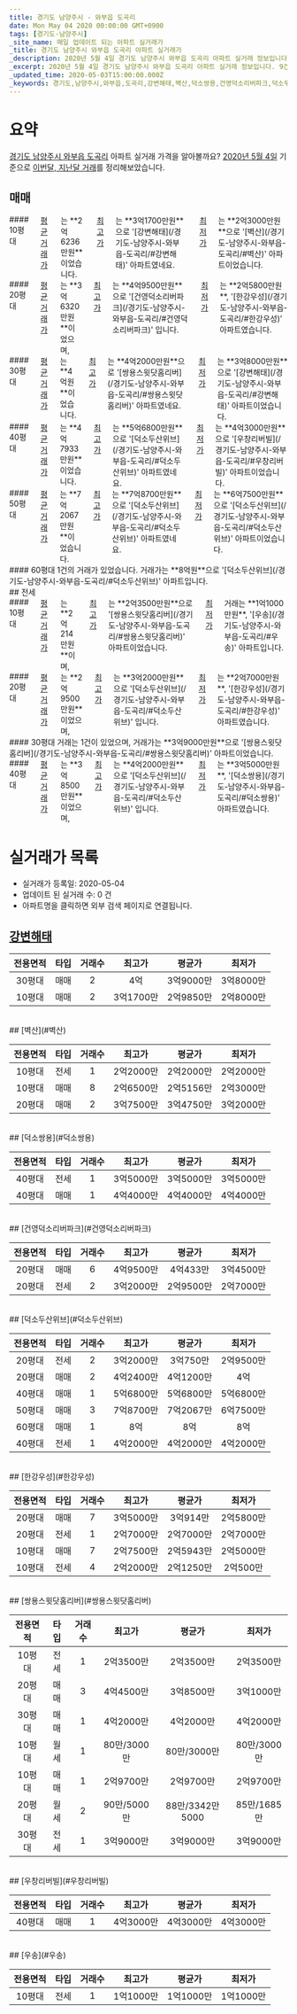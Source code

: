 ```yaml
---
title: 경기도 남양주시 - 와부읍 도곡리
date: Mon May 04 2020 00:00:00 GMT+0900
tags: [경기도-남양주시]
_site_name: 매일 업데이트 되는 아파트 실거래가
_title: 경기도 남양주시 와부읍 도곡리 아파트 실거래가
_description: 2020년 5월 4일 경기도 남양주시 와부읍 도곡리 아파트 실거래 정보입니다. 9건 아파트 정보가 있습니다.
_excerpt: 2020년 5월 4일 경기도 남양주시 와부읍 도곡리 아파트 실거래 정보입니다. 9건 아파트 정보가 있습니다.
_updated_time: 2020-05-03T15:00:00.000Z
_keywords: 경기도,남양주시,와부읍,도곡리,강변해태,벽산,덕소쌍용,건영덕소리버파크,덕소두산위브,한강우성,쌍용스윗닷홈리버,우창리버빌,우송
---
```





# 요약
<ins>경기도 남양주시 와부읍 도곡리</ins> 아파트 실거래 가격을 알아볼까요? <ins>2020년 5월 4일</ins> 기준으로 <ins>이번달, 지난달 거래</ins>를 정리해보았습니다.

## 매매
<div class="container">
<div class="six columns" markdown="1">
#### 10평대
<ins>평균 거래가</ins>는 **2억6236만원**이었습니다. <ins>최고가</ins>는 **3억1700만원**으로 '[강변해태](/경기도-남양주시-와부읍-도곡리/#강변해태)' 아파트였네요. <ins>최저가</ins>는 **2억3000만원**으로 '[벽산](/경기도-남양주시-와부읍-도곡리/#벽산)' 아파트이었습니다.
</div>
<div class="six columns" markdown="1">
#### 20평대
<ins>평균 거래가</ins>는 **3억6320만원**이었으며, <ins>최고가</ins>는 **4억9500만원**으로 '[건영덕소리버파크](/경기도-남양주시-와부읍-도곡리/#건영덕소리버파크)' 입니다. <ins>최저가</ins>는 **2억5800만원**, '[한강우성](/경기도-남양주시-와부읍-도곡리/#한강우성)' 아파트였습니다.
</div>
</div>
<div class="container">
<div class="six columns" markdown="1">
#### 30평대
<ins>평균 거래가</ins>는 **4억원**이었습니다. <ins>최고가</ins>는 **4억2000만원**으로 '[쌍용스윗닷홈리버](/경기도-남양주시-와부읍-도곡리/#쌍용스윗닷홈리버)' 아파트였네요. <ins>최저가</ins>는 **3억8000만원**으로 '[강변해태](/경기도-남양주시-와부읍-도곡리/#강변해태)' 아파트이었습니다.
</div>
<div class="six columns" markdown="1">
#### 40평대
<ins>평균 거래가</ins>는 **4억7933만원**이었습니다. <ins>최고가</ins>는 **5억6800만원**으로 '[덕소두산위브](/경기도-남양주시-와부읍-도곡리/#덕소두산위브)' 아파트였네요. <ins>최저가</ins>는 **4억3000만원**으로 '[우창리버빌](/경기도-남양주시-와부읍-도곡리/#우창리버빌)' 아파트이었습니다.
</div>
</div>
<div class="container">
<div class="six columns" markdown="1">
#### 50평대
<ins>평균 거래가</ins>는 **7억2067만원**이었습니다. <ins>최고가</ins>는 **7억8700만원**으로 '[덕소두산위브](/경기도-남양주시-와부읍-도곡리/#덕소두산위브)' 아파트였네요. <ins>최저가</ins>는 **6억7500만원**으로 '[덕소두산위브](/경기도-남양주시-와부읍-도곡리/#덕소두산위브)' 아파트이었습니다.
</div>
<div class="six columns" markdown="1">
#### 60평대
1건의 거래가 있었습니다. 거래가는 **8억원**으로 '[덕소두산위브](/경기도-남양주시-와부읍-도곡리/#덕소두산위브)' 아파트입니다.
</div>
</div>
## 전세
<div class="container">
<div class="six columns" markdown="1">
#### 10평대
<ins>평균 거래가</ins>는 **2억214만원**이며, <ins>최고가</ins>는 **2억3500만원**으로 '[쌍용스윗닷홈리버](/경기도-남양주시-와부읍-도곡리/#쌍용스윗닷홈리버)' 아파트이었습니다. <ins>최저가</ins> 거래는 **1억1000만원**, '[우송](/경기도-남양주시-와부읍-도곡리/#우송)' 아파트입니다.
</div>
<div class="six columns" markdown="1">
#### 20평대
<ins>평균 거래가</ins>는 **2억9500만원**이었으며, <ins>최고가</ins>는 **3억2000만원**으로 '[덕소두산위브](/경기도-남양주시-와부읍-도곡리/#덕소두산위브)' 입니다. <ins>최저가</ins>는 **2억7000만원**, '[한강우성](/경기도-남양주시-와부읍-도곡리/#한강우성)' 아파트였습니다.
</div>
</div>
<div class="container">
<div class="six columns" markdown="1">
#### 30평대
거래는 1건이 있었으며, 거래가는 **3억9000만원**으로 '[쌍용스윗닷홈리버](/경기도-남양주시-와부읍-도곡리/#쌍용스윗닷홈리버)' 아파트이었습니다.
</div>
<div class="six columns" markdown="1">
#### 40평대
<ins>평균 거래가</ins>는 **3억8500만원**이었으며, <ins>최고가</ins>는 **4억2000만원**으로 '[덕소두산위브](/경기도-남양주시-와부읍-도곡리/#덕소두산위브)' 입니다. <ins>최저가</ins>는 **3억5000만원**, '[덕소쌍용](/경기도-남양주시-와부읍-도곡리/#덕소쌍용)' 아파트였습니다.
</div>
</div>



# 실거래가 목록
- 실거래가 등록일: 2020-05-04
- 업데이트 된 실거래 수: 0 건
- 아파트명을 클릭하면 외부 검색 페이지로 연결됩니다.

## [강변해태](#강변해태)

|전용면적|타입|거래수|최고가|평균가|최저가|
|:---:|:---:|:---:|:---:|:---:|:---:|
|30평대|<span class="deal-type-1">매매</span>|2|4억|3억9000만|3억8000만|
|10평대|<span class="deal-type-1">매매</span>|2|3억1700만|2억9850만|2억8000만|

<br/>
## [벽산](#벽산)

|전용면적|타입|거래수|최고가|평균가|최저가|
|:---:|:---:|:---:|:---:|:---:|:---:|
|10평대|<span class="deal-type-2">전세</span>|1|2억2000만|2억2000만|2억2000만|
|10평대|<span class="deal-type-1">매매</span>|8|2억6500만|2억5156만|2억3000만|
|20평대|<span class="deal-type-1">매매</span>|2|3억7500만|3억4750만|3억2000만|

<br/>
## [덕소쌍용](#덕소쌍용)

|전용면적|타입|거래수|최고가|평균가|최저가|
|:---:|:---:|:---:|:---:|:---:|:---:|
|40평대|<span class="deal-type-2">전세</span>|1|3억5000만|3억5000만|3억5000만|
|40평대|<span class="deal-type-1">매매</span>|1|4억4000만|4억4000만|4억4000만|

<br/>
## [건영덕소리버파크](#건영덕소리버파크)

|전용면적|타입|거래수|최고가|평균가|최저가|
|:---:|:---:|:---:|:---:|:---:|:---:|
|20평대|<span class="deal-type-1">매매</span>|6|4억9500만|4억433만|3억4500만|
|20평대|<span class="deal-type-2">전세</span>|2|3억2000만|2억9500만|2억7000만|

<br/>
## [덕소두산위브](#덕소두산위브)

|전용면적|타입|거래수|최고가|평균가|최저가|
|:---:|:---:|:---:|:---:|:---:|:---:|
|20평대|<span class="deal-type-2">전세</span>|2|3억2000만|3억750만|2억9500만|
|20평대|<span class="deal-type-1">매매</span>|2|4억2400만|4억1200만|4억|
|40평대|<span class="deal-type-1">매매</span>|1|5억6800만|5억6800만|5억6800만|
|50평대|<span class="deal-type-1">매매</span>|3|7억8700만|7억2067만|6억7500만|
|60평대|<span class="deal-type-1">매매</span>|1|8억|8억|8억|
|40평대|<span class="deal-type-2">전세</span>|1|4억2000만|4억2000만|4억2000만|

<br/>
## [한강우성](#한강우성)

|전용면적|타입|거래수|최고가|평균가|최저가|
|:---:|:---:|:---:|:---:|:---:|:---:|
|20평대|<span class="deal-type-1">매매</span>|7|3억5000만|3억914만|2억5800만|
|20평대|<span class="deal-type-2">전세</span>|1|2억7000만|2억7000만|2억7000만|
|10평대|<span class="deal-type-1">매매</span>|7|2억7500만|2억5943만|2억5000만|
|10평대|<span class="deal-type-2">전세</span>|4|2억2000만|2억1250만|2억500만|

<br/>
## [쌍용스윗닷홈리버](#쌍용스윗닷홈리버)

|전용면적|타입|거래수|최고가|평균가|최저가|
|:---:|:---:|:---:|:---:|:---:|:---:|
|10평대|<span class="deal-type-2">전세</span>|1|2억3500만|2억3500만|2억3500만|
|20평대|<span class="deal-type-1">매매</span>|3|4억4500만|3억8500만|3억1000만|
|30평대|<span class="deal-type-1">매매</span>|1|4억2000만|4억2000만|4억2000만|
|10평대|<span class="deal-type-3">월세</span>|1|80만/3000만|80만/3000만|80만/3000만|
|10평대|<span class="deal-type-1">매매</span>|1|2억9700만|2억9700만|2억9700만|
|20평대|<span class="deal-type-3">월세</span>|2|90만/5000만|88만/3342만5000|85만/1685만|
|30평대|<span class="deal-type-2">전세</span>|1|3억9000만|3억9000만|3억9000만|

<br/>
## [우창리버빌](#우창리버빌)

|전용면적|타입|거래수|최고가|평균가|최저가|
|:---:|:---:|:---:|:---:|:---:|:---:|
|40평대|<span class="deal-type-1">매매</span>|1|4억3000만|4억3000만|4억3000만|

<br/>
## [우송](#우송)

|전용면적|타입|거래수|최고가|평균가|최저가|
|:---:|:---:|:---:|:---:|:---:|:---:|
|10평대|<span class="deal-type-2">전세</span>|1|1억1000만|1억1000만|1억1000만|

<br/>



